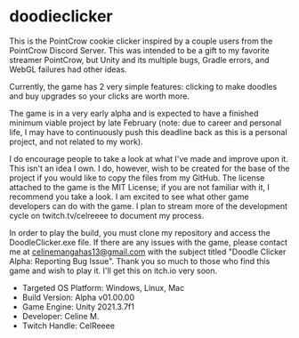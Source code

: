 # doodieclicker
This is the PointCrow cookie clicker inspired by a couple users from the PointCrow Discord Server. This was intended to be a gift to my favorite streamer PointCrow, but Unity and its multiple bugs, Gradle errors, and WebGL failures had other ideas. 

Currently, the game has 2 very simple features: clicking to make doodles and buy upgrades so your clicks are worth more.

The game is in a very early alpha and is expected to have a finished minimum viable project by late February (note: due to career and personal life, I may have to continuously push this deadline back as this is a personal project, and not related to my work). 

I do encourage people to take a look at what I've made and improve upon it. This isn't an idea I own. I do, however, wish to be created for the base of the project if you would like to copy the files from my GitHub. The license attached to the game is the MIT License; if you are not familiar with it, I recommend you take a look. I am excited to see what other game developers can do with the game. I plan to stream more of the development cycle on twitch.tv/celreeee to document my process. 

In order to play the build, you must clone my repository and access the DoodleClicker.exe file. If there are any issues with the game, please contact me at celinemangahas13@gmail.com with the subject titled "Doodle Clicker Alpha: Reporting Bug Issue". Thank you so much to those who find this game and wish to play it. I'll get this on itch.io very soon.

- Targeted OS Platform: Windows, Linux, Mac
- Build Version: Alpha v01.00.00
- Game Engine: Unity 2021.3.7f1
- Developer: Celine M.
- Twitch Handle: CelReeee
